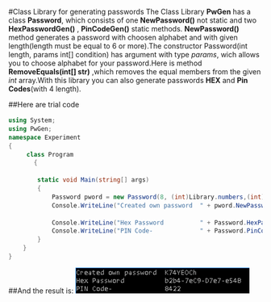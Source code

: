 #Class Library for generating passwords
The Class Library **PwGen** has a class **Password**, which consists of one **NewPassword()** not static and two **HexPasswordGen()** , **PinCodeGen()** static methods. **NewPassword()** method generates a password with choosen alphabet and with given length(length must be equal to 6 or more).The constructor Password(int length, params int[] condition) has argument with type _params_, wich allows you to choose alphabet for your password.Here is method **RemoveEquals(int[] str)** ,which removes the equal members from the given  _int_ array.With this library you can also generate passwords **HEX** and **Pin Codes**(with 4 length).

##Here are trial code
```cs
using System;
using PwGen;
namespace Experiment
{
     class Program
       {
     
        static void Main(string[] args)
        {
            Password pword = new Password(8, (int)Library.numbers,(int)Library.lowercase);
            Console.WriteLine("Created own password  " + pword.NewPassword());

            Console.WriteLine("Hex Password          " + Password.HexPasswordGen());
            Console.WriteLine("PIN Code-             " + Password.PinCodeGen());
        }
    }
}
```
##And the result is:
![result](https://github.com/marysahakyan/PasswordGenerator/blob/master/passgen.png)
